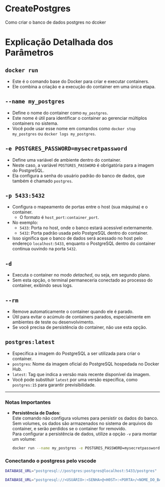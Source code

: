# CreatePostgres
Como criar o banco de dados postgres no dcoker


# Explicação Detalhada dos Parâmetros

## `docker run`
- Este é o comando base do Docker para criar e executar containers.  
- Ele combina a criação e a execução do container em uma única etapa.

## `--name my_postgres`
- Define o nome do container como `my_postgres`.  
- Este nome é útil para identificar o container ao gerenciar múltiplos containers no sistema.  
- Você pode usar esse nome em comandos como `docker stop my_postgres` ou `docker logs my_postgres`.

## `-e POSTGRES_PASSWORD=mysecretpassword`
- Define uma variável de ambiente dentro do container.  
- Neste caso, a variável `POSTGRES_PASSWORD` é obrigatória para a imagem do PostgreSQL.  
- Ela configura a senha do usuário padrão do banco de dados, que também é chamado `postgres`.

## `-p 5433:5432`
- Configura o mapeamento de portas entre o host (sua máquina) e o container.  
  - O formato é `host_port:container_port`.  
- No exemplo:
  - `5433`: Porta no host, onde o banco estará acessível externamente.  
  - `5432`: Porta padrão usada pelo PostgreSQL dentro do container.  
- Isso significa que o banco de dados será acessado no host pelo endereço `localhost:5433`, enquanto o PostgreSQL dentro do container continua ouvindo na porta `5432`.

## `-d`
- Executa o container no modo *detached*, ou seja, em segundo plano.  
- Sem esta opção, o terminal permaneceria conectado ao processo do container, exibindo seus logs.

## `--rm`
- Remove automaticamente o container quando ele é parado.  
- Útil para evitar o acúmulo de containers parados, especialmente em ambientes de teste ou desenvolvimento.  
- Se você precisa de persistência do container, não use esta opção.

## `postgres:latest`
- Especifica a imagem do PostgreSQL a ser utilizada para criar o container.  
- `postgres`: Nome da imagem oficial do PostgreSQL hospedada no Docker Hub.  
- `latest`: Tag que indica a versão mais recente disponível da imagem.  
- Você pode substituir `latest` por uma versão específica, como `postgres:15` para garantir previsibilidade.

---

### Notas Importantes

- **Persistência de Dados**:  
  Este comando não configura volumes para persistir os dados do banco. Sem volumes, os dados são armazenados no sistema de arquivos do container, e serão perdidos se o container for removido.  
  Para configurar a persistência de dados, utilize a opção `-v` para montar um volume:

  ```bash
  docker run --name my_postgres -e POSTGRES_PASSWORD=mysecretpassword -p 5433:5432 -d -v my_postgres_data:/var/lib/postgresql/data postgres:latest


### Conectando o postgress pelo vscode 
  ```bash
DATABASE_URL="postgresql://postgres:postgres@localhost:5433/postgres"
  ```
```bash
DATABASE_URL="postgresql://<USUÁRIO>:<SENHA>@<H0ST>:<PORTA>/<NOME_DO_BANCO>"
